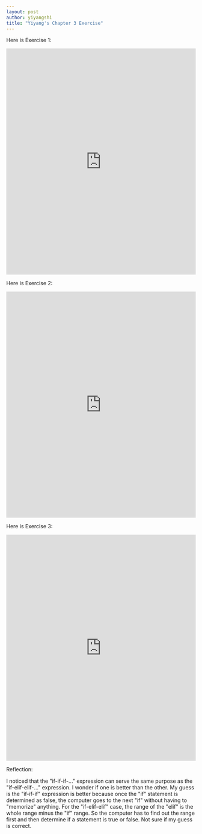 ```yaml
---
layout: post
author: yiyangshi
title: "Yiyang's Chapter 3 Exercise"
---
```


Here is Exercise 1:
<iframe src="https://trinket.io/embed/python/5dc5a59fd2" width="100%" height="600" frameborder="0" marginwidth="0" marginheight="0" allowfullscreen></iframe>

Here is Exercise 2:
<iframe src="https://trinket.io/embed/python/bcd1999d91" width="100%" height="600" frameborder="0" marginwidth="0" marginheight="0" allowfullscreen></iframe>

Here is Exercise 3:
<iframe src="https://trinket.io/embed/python/ab5360f1cc" width="100%" height="600" frameborder="0" marginwidth="0" marginheight="0" allowfullscreen></iframe>

Reflection:

I noticed that the "if-if-if-..." expression can serve the same purpose as the "if-elif-elif-..." expression. I wonder if one is better than the other. My guess is the "if-if-if" expression is better because once the "if" statement is determined as false, the computer goes to the next "if" without having to "memorize" anything. For the "if-elif-elif" case, the range of the "elif" is the whole range minus the "if" range. So the computer has to find out the range first and then determine if a statement is true or false. Not sure if my guess is correct.

